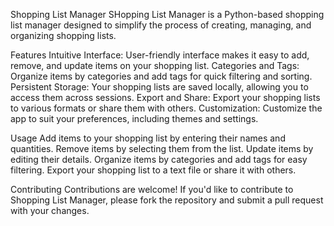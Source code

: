 Shopping List Manager
SHopping List Manager is a Python-based shopping list manager designed to simplify the process of creating, managing, and organizing shopping lists.

Features
Intuitive Interface: User-friendly interface makes it easy to add, remove, and update items on your shopping list.
Categories and Tags: Organize items by categories and add tags for quick filtering and sorting.
Persistent Storage: Your shopping lists are saved locally, allowing you to access them across sessions.
Export and Share: Export your shopping lists to various formats or share them with others.
Customization: Customize the app to suit your preferences, including themes and settings.

Usage
Add items to your shopping list by entering their names and quantities.
Remove items by selecting them from the list.
Update items by editing their details.
Organize items by categories and add tags for easy filtering.
Export your shopping list to a text file or share it with others.

Contributing
Contributions are welcome! If you'd like to contribute to Shopping List Manager, please fork the repository and submit a pull request with your changes.

